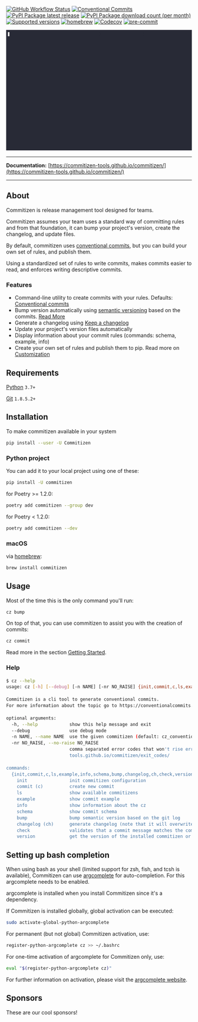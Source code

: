 [![GitHub Workflow Status](https://img.shields.io/github/actions/workflow/status/commitizen-tools/commitizen/pythonpackage.yml?label=python%20package&logo=github&logoColor=white&style=flat-square)](https://github.com/commitizen-tools/commitizen/actions)
[![Conventional Commits](https://img.shields.io/badge/Conventional%20Commits-1.0.0-yellow.svg?style=flat-square)](https://conventionalcommits.org)
[![PyPI Package latest release](https://img.shields.io/pypi/v/commitizen.svg?style=flat-square)](https://pypi.org/project/commitizen/)
[![PyPI Package download count (per month)](https://img.shields.io/pypi/dm/commitizen?style=flat-square)](https://pypi.org/project/commitizen/)
[![Supported versions](https://img.shields.io/pypi/pyversions/commitizen.svg?style=flat-square)](https://pypi.org/project/commitizen/)
[![homebrew](https://img.shields.io/homebrew/v/commitizen?color=teal&style=flat-square)](https://formulae.brew.sh/formula/commitizen)
[![Codecov](https://img.shields.io/codecov/c/github/commitizen-tools/commitizen.svg?style=flat-square)](https://codecov.io/gh/commitizen-tools/commitizen)
[![pre-commit](https://img.shields.io/badge/pre--commit-enabled-brightgreen?style=flat-square&logo=pre-commit&logoColor=white)](https://github.com/pre-commit/pre-commit)

![Using commitizen cli](images/demo.gif)

---

**Documentation:** [https://commitizen-tools.github.io/commitizen/](https://commitizen-tools.github.io/commitizen/)

---

## About

Commitizen is release management tool designed for teams.

Commitizen assumes your team uses a standard way of committing rules
and from that foundation, it can bump your project's version, create
the changelog, and update files.

By default, commitizen uses [conventional commits][conventional_commits], but you
can build your own set of rules, and publish them.

Using a standardized set of rules to write commits, makes commits easier to read, and enforces writing
descriptive commits.

### Features

- Command-line utility to create commits with your rules. Defaults: [Conventional commits][conventional_commits]
- Bump version automatically using [semantic versioning][semver] based on the commits. [Read More](./bump.md)
- Generate a changelog using [Keep a changelog][keepchangelog]
- Update your project's version files automatically
- Display information about your commit rules (commands: schema, example, info)
- Create your own set of rules and publish them to pip. Read more on [Customization](./customization.md)

## Requirements

[Python](https://www.python.org/downloads/) `3.7+`

[Git][gitscm] `1.8.5.2+`

## Installation

To make commitizen available in your system

```bash
pip install --user -U Commitizen
```

### Python project

You can add it to your local project using one of these:

```bash
pip install -U commitizen
```

for Poetry >= 1.2.0:

```bash
poetry add commitizen --group dev
```

for Poetry < 1.2.0:

```bash
poetry add commitizen --dev
```

### macOS

via [homebrew](https://formulae.brew.sh/formula/commitizen):

```bash
brew install commitizen
```

## Usage

Most of the time this is the only command you'll run:

```sh
cz bump
```

On top of that, you can use commitizen to assist you with the creation of commits:

```sh
cz commit
```

Read more in the section [Getting Started](./getting_started.md).

### Help

```sh
$ cz --help
usage: cz [-h] [--debug] [-n NAME] [-nr NO_RAISE] {init,commit,c,ls,example,info,schema,bump,changelog,ch,check,version} ...

Commitizen is a cli tool to generate conventional commits.
For more information about the topic go to https://conventionalcommits.org/

optional arguments:
  -h, --help            show this help message and exit
  --debug               use debug mode
  -n NAME, --name NAME  use the given commitizen (default: cz_conventional_commits)
  -nr NO_RAISE, --no-raise NO_RAISE
                        comma separated error codes that won't rise error, e.g: cz -nr 1,2,3 bump. See codes at https://commitizen-
                        tools.github.io/commitizen/exit_codes/

commands:
  {init,commit,c,ls,example,info,schema,bump,changelog,ch,check,version}
    init                init commitizen configuration
    commit (c)          create new commit
    ls                  show available commitizens
    example             show commit example
    info                show information about the cz
    schema              show commit schema
    bump                bump semantic version based on the git log
    changelog (ch)      generate changelog (note that it will overwrite existing file)
    check               validates that a commit message matches the commitizen schema
    version             get the version of the installed commitizen or the current project (default: installed commitizen)
```

## Setting up bash completion

When using bash as your shell (limited support for zsh, fish, and tcsh is available), Commitizen can use [argcomplete](https://kislyuk.github.io/argcomplete/) for auto-completion. For this argcomplete needs to be enabled.

argcomplete is installed when you install Commitizen since it's a dependency.

If Commitizen is installed globally, global activation can be executed:

```bash
sudo activate-global-python-argcomplete
```

For permanent (but not global) Commitizen activation, use:

```bash
register-python-argcomplete cz >> ~/.bashrc
```

For one-time activation of argcomplete for Commitizen only, use:

```bash
eval "$(register-python-argcomplete cz)"
```

For further information on activation, please visit the [argcomplete website](https://kislyuk.github.io/argcomplete/).

## Sponsors

These are our cool sponsors!

<!-- sponsors --><!-- sponsors -->

[conventional_commits]: https://www.conventionalcommits.org
[semver]: https://semver.org/
[keepchangelog]: https://keepachangelog.com/
[gitscm]: https://git-scm.com/downloads
